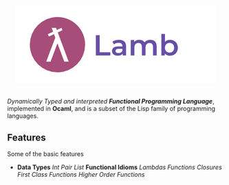 <p align="center">
  <img   src="https://github.com/JagratPatkar/Lamb/blob/main/images/Lamb.png"/>
</p>


##
_Dynamically Typed and interpreted __Functional Programming Language___, implemented in __Ocaml__, and is a subset of the Lisp family of programming languages.

## Features
Some of the basic features 
* __Data Types__
  *Int*
  *Pair*
  *List*
__Functional Idioms__
   *Lambdas*
   *Functions* 
   *Closures*
   *First Class Functions*
   *Higher Order Functions*
